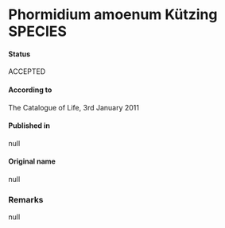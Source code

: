 # Phormidium amoenum Kützing SPECIES

#### Status
ACCEPTED

#### According to
The Catalogue of Life, 3rd January 2011

#### Published in
null

#### Original name
null

### Remarks
null